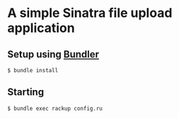 # A simple Sinatra file upload application

## Setup using [Bundler](http://gembundler.com/ "Bundler")
    $ bundle install

## Starting
    $ bundle exec rackup config.ru
